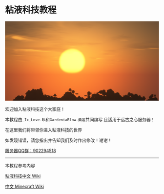 # 粘液科技教程

![](image/0.png)

欢迎加入粘液科技这个大家庭！

本教程由`_Ix_Love-玖`和`GardeniaBlow-紫薯`共同编写 且适用于远古之心服务器！

在这里我们将带领你进入粘液科技的世界

如发现错误，请您指出并告知我们及时作出修改！谢谢！ 

[服务器QQ群：902294518](https://qm.qq.com/q/xfwVk031HE)

------

本教程参考内容

[粘液科技中文 Wiki](https://slimefun-wiki.guizhanss.cn/Home)

[中文 Minecraft Wiki](https://zh.minecraft.wiki/)
